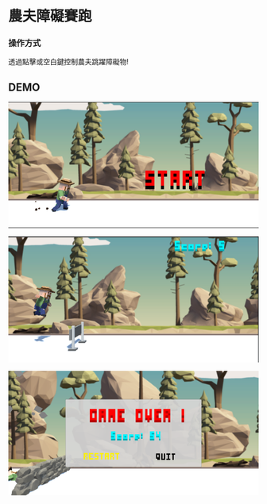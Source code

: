# 農夫障礙賽跑
### 操作方式
透過點擊或空白鍵控制農夫跳躍障礙物!
## DEMO
![開始畫面](https://github.com/nohano1l/gamedesign/blob/master/obstaclerun/img/startview.png)

![遊戲畫面](https://github.com/nohano1l/gamedesign/blob/master/obstaclerun/img/gameview.png)

![結束畫面](https://github.com/nohano1l/gamedesign/blob/master/obstaclerun/img/gameover.png)